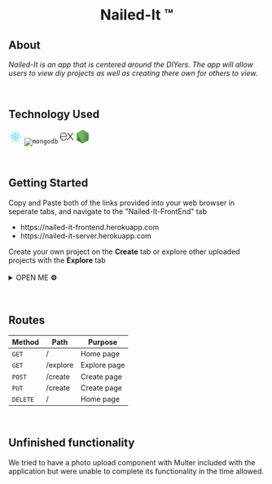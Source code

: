 <h1 align="center">Nailed-It ™</h1>
 
## About
*Nailed-It is an app that is centered around the DIYers. The app will allow users to view diy projects as well as creating there own for others to view.*

<br>

## Technology Used
<code><img height="27" src="https://raw.githubusercontent.com/github/explore/80688e429a7d4ef2fca1e82350fe8e3517d3494d/topics/react/react.png" alt="react"></code> 
<code><img height="27" src="https://encrypted-tbn0.gstatic.com/images?q=tbn%3AANd9GcSTTzPAw-55ssm1Im594xYZ9eRQu2JylrkYLg&usqp=CAU" alt="mongodb"></code> 
<code><img height="27" src="https://raw.githubusercontent.com/devicons/devicon/master/icons/express/express-original.svg" alt="expressjs"></code>
 <code><img height="27" src="https://raw.githubusercontent.com/github/explore/80688e429a7d4ef2fca1e82350fe8e3517d3494d/topics/nodejs/nodejs.png" alt="nodejs"></code>

<br>


## Getting Started

Copy and Paste both of the links provided into your web browser in seperate tabs, and navigate to the "Nailed-It-FrontEnd" tab <br>
<ul> 
<li> https://nailed-it-frontend.herokuapp.com</li>
<li> https://nailed-it-server.herokuapp.com </li>
</ul>
Create your own project on the <b>Create</b> tab or explore other uploaded projects with the <b>Explore</b> tab

<br>
<br>

<details>	
  <br />
  <summary>OPEN ME <b>⚙️</b></summary>
  	<ul>
  	    <li><b>OS:</b> Windows 11</li>
	    <li><b>Computers: </b> HP Laptop, Custom Built PC and Mac PC </li>
  	    <li><b>Browser: </b> Google Chrome</li>
	    <li><b>Terminal: </b> GitBash </li>
	    <li><b>Code Editor:</b> VSCode - The best editor out there.</li>
	    	
</details>
<br>
<br>




## Routes

| **Method** | **Path** | **Purpose**  |
| ---------- | -------- | -----------  |
| `GET`      | /        | Home page    |
| `GET`      | /explore | Explore page |
| `POST`     | /create  | Create page  |
| `PUT`      | /create  | Create page  |
| `DELETE`   | /        | Home page    |

<br>

## Unfinished functionality

We tried to have a photo upload component with Multer included with the application but were unable to complete its functionality in the time allowed. 
